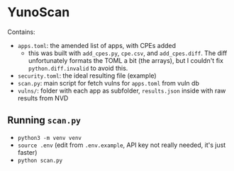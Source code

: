 # YunoScan

Contains:
- `apps.toml`: the amended list of apps, with CPEs added
    - this was built with `add_cpes.py`, `cpe.csv`, and `add_cpes.diff`. The diff unfortunately formats the TOML a bit (the arrays), but I couldn't fix `python.diff.invalid` to avoid this.
- `security.toml`: the ideal resulting file (example)
- `scan.py`: main script for fetch vulns for `apps.toml` from vuln db
- `vulns/`: folder with each app as subfolder, `results.json` inside with raw results from NVD

## Running `scan.py`
- `python3 -m venv venv`
- `source .env` (edit from `.env.example`, API key not really needed, it's just faster)
- `python scan.py`
